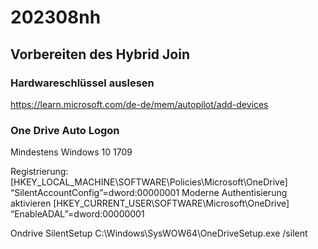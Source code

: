 # 202308nh
## Vorbereiten des Hybrid Join
### Hardwareschlüssel auslesen
https://learn.microsoft.com/de-de/mem/autopilot/add-devices


### One Drive Auto Logon
Mindestens  Windows 10 1709

Registrierung:
 [HKEY_LOCAL_MACHINE\SOFTWARE\Policies\Microsoft\OneDrive] “SilentAccountConfig”=dword:00000001
 Moderne Authentisierung aktivieren
 [HKEY_CURRENT_USER\SOFTWARE\Microsoft\OneDrive] “EnableADAL”=dword:00000001
 
 Ondrive SilentSetup
 C:\Windows\SysWOW64\OneDriveSetup.exe /silent
 


